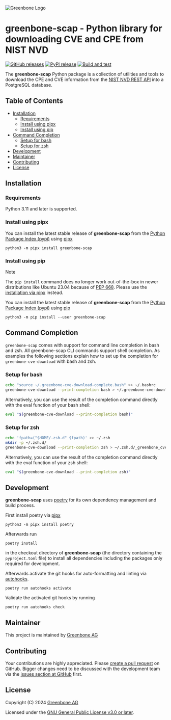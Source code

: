 ![Greenbone Logo](https://www.greenbone.net/wp-content/uploads/gb_new-logo_horizontal_rgb_small.png)

# greenbone-scap - Python library for downloading CVE and CPE from NIST NVD  <!-- omit in toc -->

[![GitHub releases](https://img.shields.io/github/release/greenbone/greenbone-scap.svg)](https://github.com/greenbone/greenbone-scap/releases)
[![PyPI release](https://img.shields.io/pypi/v/greenbone-scap.svg)](https://pypi.org/project/greenbone-scap/)
[![Build and test](https://github.com/greenbone/greenbone-scap/actions/workflows/ci-python.yml/badge.svg)](https://github.com/greenbone/greenbone-scap/actions/workflows/ci-python.yml)

The **greenbone-scap** Python package is a collection of utilities and tools to
download the CPE and CVE information from the [NIST NVD REST API](https://nvd.nist.gov/developers)
into a PostgreSQL database.

## Table of Contents <!-- omit in toc -->

- [Installation](#installation)
  - [Requirements](#requirements)
  - [Install using pipx](#install-using-pipx)
  - [Install using pip](#install-using-pip)
- [Command Completion](#command-completion)
  - [Setup for bash](#setup-for-bash)
  - [Setup for zsh](#setup-for-zsh)
- [Development](#development)
- [Maintainer](#maintainer)
- [Contributing](#contributing)
- [License](#license)

## Installation

### Requirements

Python 3.11 and later is supported.

### Install using pipx

You can install the latest stable release of **greenbone-scap** from the [Python
Package Index (pypi)][pypi] using [pipx]

    python3 -m pipx install greenbone-scap

### Install using pip

> [!NOTE]
> The `pip install` command does no longer work out-of-the-box in newer
> distributions like Ubuntu 23.04 because of [PEP 668](https://peps.python.org/pep-0668).
> Please use the [installation via pipx](#install-using-pipx) instead.

You can install the latest stable release of **greenbone-scap** from the [Python
Package Index (pypi)][pypi] using [pip]

    python3 -m pip install --user greenbone-scap

## Command Completion

`greenbone-scap` comes with support for command line completion in bash and zsh.
All greenbone-scap CLI commands support shell completion. As examples the
following sections explain how to set up the completion for `greenbone-cve-download`
with bash and zsh.

### Setup for bash

```bash
echo "source ~/.greenbone-cve-download-complete.bash" >> ~/.bashrc
greenbone-cve-download --print-completion bash > ~/.greenbone-cve-download-complete.bash
```

Alternatively, you can use the result of the completion command directly with
the eval function of your bash shell:

```bash
eval "$(greenbone-cve-download --print-completion bash)"
```

### Setup for zsh

```zsh
echo 'fpath=("$HOME/.zsh.d" $fpath)' >> ~/.zsh
mkdir -p ~/.zsh.d/
greenbone-cve-download --print-completion zsh > ~/.zsh.d/_greenbone_cve_download
```

Alternatively, you can use the result of the completion command directly with
the eval function of your zsh shell:

```bash
eval "$(greenbone-cve-download --print-completion zsh)"
```

## Development

**greenbone-scap** uses [poetry] for its own dependency management and build
process.

First install poetry via [pipx]

    python3 -m pipx install poetry

Afterwards run

    poetry install

in the checkout directory of **greenbone-scap** (the directory containing the
`pyproject.toml` file) to install all dependencies including the packages only
required for development.

Afterwards activate the git hooks for auto-formatting and linting via
[autohooks].

    poetry run autohooks activate

Validate the activated git hooks by running

    poetry run autohooks check


## Maintainer

This project is maintained by [Greenbone AG][Greenbone]

## Contributing

Your contributions are highly appreciated. Please
[create a pull request](https://github.com/greenbone/greenbone-scap/pulls)
on GitHub. Bigger changes need to be discussed with the development team via the
[issues section at GitHub](https://github.com/greenbone/greenbone-scap/issues)
first.

## License

Copyright (C) 2024 [Greenbone AG][Greenbone]

Licensed under the [GNU General Public License v3.0 or later](LICENSE).

[Greenbone]: https://www.greenbone.net/
[poetry]: https://python-poetry.org/
[pip]: https://pip.pypa.io/
[pipx]: https://pypa.github.io/pipx/
[autohooks]: https://github.com/greenbone/autohooks
[pypi]: https://pypi.org
